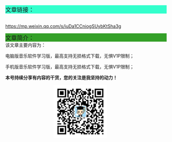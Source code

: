 <div style="background-color:#33ffcc;font-size:18px">文章链接：</div>

<br/><a href="https://mp.weixin.qq.com/s/iuDa1CCniogSUybKtSha3g" target="_blank" >https://mp.weixin.qq.com/s/iuDa1CCniogSUybKtSha3g</a>



<div style="background-color:RGB(52,160,40);font-size:18px">文章简介：</div>
该文章主要内容为：

电脑版音乐软件学习版，最高支持无损格式下载，无惧V1P限制；

手机版音乐软件学习版，最高支持无损格式下载，无惧V1P限制；



**本号持续分享有内容的干货，您的关注是我坚持的动力！**

<img src="./_assets/clip_image002.jpg" style="width:33%;margin-left:30%" />